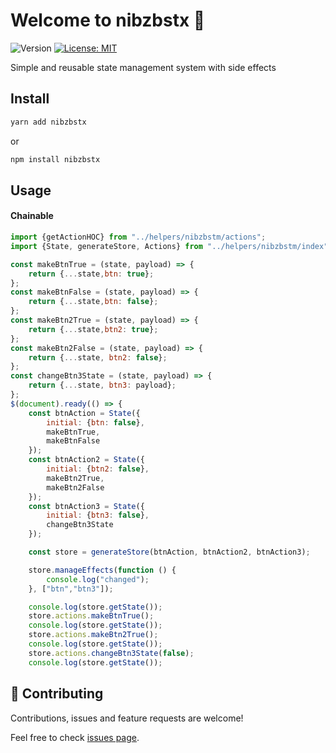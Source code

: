 # Welcome to nibzbstx 👋

![Version](https://img.shields.io/badge/version-1.0.0-blue.svg?cacheSeconds=2592000)
[![License: MIT](https://img.shields.io/badge/License-MIT-yellow.svg)](#)

Simple and reusable state management system with side effects

## Install

```bash
yarn add nibzbstx
```

or

```bash
npm install nibzbstx
```

## Usage

#### Chainable

```js
import {getActionHOC} from "../helpers/nibzbstm/actions";
import {State, generateStore, Actions} from "../helpers/nibzbstm/index";

const makeBtnTrue = (state, payload) => {
    return {...state,btn: true};
};
const makeBtnFalse = (state, payload) => {
    return {...state,btn: false};
};
const makeBtn2True = (state, payload) => {
    return {...state,btn2: true};
};
const makeBtn2False = (state, payload) => {
    return {...state, btn2: false};
};
const changeBtn3State = (state, payload) => {
    return {...state, btn3: payload};
};
$(document).ready(() => {
    const btnAction = State({
        initial: {btn: false},
        makeBtnTrue,
        makeBtnFalse
    });
    const btnAction2 = State({
        initial: {btn2: false},
        makeBtn2True,
        makeBtn2False
    });
    const btnAction3 = State({
        initial: {btn3: false},
        changeBtn3State
    });

    const store = generateStore(btnAction, btnAction2, btnAction3);

    store.manageEffects(function () {
        console.log("changed");
    }, ["btn","btn3"]);

    console.log(store.getState());
    store.actions.makeBtnTrue();
    console.log(store.getState());
    store.actions.makeBtn2True();
    console.log(store.getState());
    store.actions.changeBtn3State(false);
    console.log(store.getState());

```

## 🤝 Contributing

Contributions, issues and feature requests are welcome!

Feel free to check [issues page](https://github.com/zblash/nibzbstx/issues).
